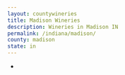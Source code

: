 ```yaml
---
layout: countywineries
title: Madison Wineries
description: Wineries in Madison IN
permalink: /indiana/madison/
county: madison
state: in
---
```

-
